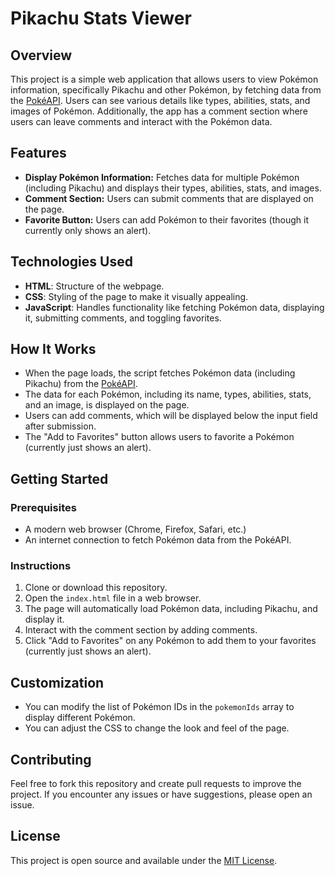 # Pikachu Stats Viewer

## Overview
This project is a simple web application that allows users to view Pokémon information, specifically Pikachu and other Pokémon, by fetching data from the [PokéAPI](https://pokeapi.co/). Users can see various details like types, abilities, stats, and images of Pokémon. Additionally, the app has a comment section where users can leave comments and interact with the Pokémon data.

## Features
- **Display Pokémon Information:** Fetches data for multiple Pokémon (including Pikachu) and displays their types, abilities, stats, and images.
- **Comment Section:** Users can submit comments that are displayed on the page.
- **Favorite Button:** Users can add Pokémon to their favorites (though it currently only shows an alert).

## Technologies Used
- **HTML**: Structure of the webpage.
- **CSS**: Styling of the page to make it visually appealing.
- **JavaScript**: Handles functionality like fetching Pokémon data, displaying it, submitting comments, and toggling favorites.

## How It Works
- When the page loads, the script fetches Pokémon data (including Pikachu) from the [PokéAPI](https://pokeapi.co/).
- The data for each Pokémon, including its name, types, abilities, stats, and an image, is displayed on the page.
- Users can add comments, which will be displayed below the input field after submission.
- The "Add to Favorites" button allows users to favorite a Pokémon (currently just shows an alert).

## Getting Started

### Prerequisites
- A modern web browser (Chrome, Firefox, Safari, etc.)
- An internet connection to fetch Pokémon data from the PokéAPI.

### Instructions
1. Clone or download this repository.
2. Open the `index.html` file in a web browser.
3. The page will automatically load Pokémon data, including Pikachu, and display it.
4. Interact with the comment section by adding comments.
5. Click "Add to Favorites" on any Pokémon to add them to your favorites (currently just shows an alert).

## Customization
- You can modify the list of Pokémon IDs in the `pokemonIds` array to display different Pokémon.
- You can adjust the CSS to change the look and feel of the page.

## Contributing
Feel free to fork this repository and create pull requests to improve the project. If you encounter any issues or have suggestions, please open an issue.

## License
This project is open source and available under the [MIT License](LICENSE).
